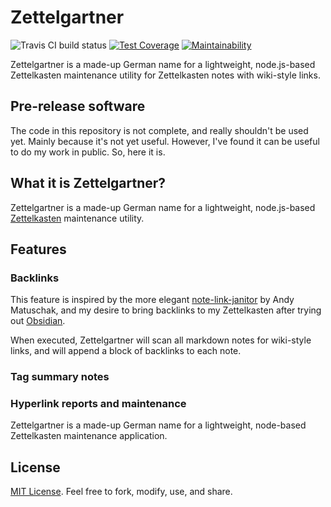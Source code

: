 # Zettelgartner

![Travis CI build status](https://travis-ci.org/blundin/zettelgartner.svg?branch=master) [![Test Coverage](https://api.codeclimate.com/v1/badges/e1822c7d10438a991a00/test_coverage)](https://codeclimate.com/github/blundin/zettelgartner/test_coverage)  [![Maintainability](https://api.codeclimate.com/v1/badges/e1822c7d10438a991a00/maintainability)](https://codeclimate.com/github/blundin/zettelgartner/maintainability)

Zettelgartner is a made-up German name for a lightweight, node.js-based Zettelkasten maintenance utility for Zettelkasten notes with wiki-style links.

## Pre-release software

The code in this repository is not complete, and really shouldn't be used yet. Mainly because it's not yet useful. However, I've found it can be useful to do my work in public. So, here it is.

## What it is Zettelgartner?

Zettelgartner is a made-up German name for a lightweight, node.js-based [Zettelkasten](https://zettelkasten.de) maintenance utility.

## Features

### Backlinks

This feature is inspired by the more elegant [note-link-janitor](https://github.com/andymatuschak/note-link-janitor) by Andy Matuschak, and my desire to bring backlinks to my Zettelkasten after trying out [Obsidian](https://obsidian.md).

When executed, Zettelgartner will scan all markdown notes for wiki-style links, and will append a block of backlinks to each note.

### Tag summary notes



### Hyperlink reports and maintenance
Zettelgartner is a made-up German name for a lightweight, node-based Zettelkasten maintenance application.

## License

[MIT License](LICENSE). Feel free to fork, modify, use, and share.
